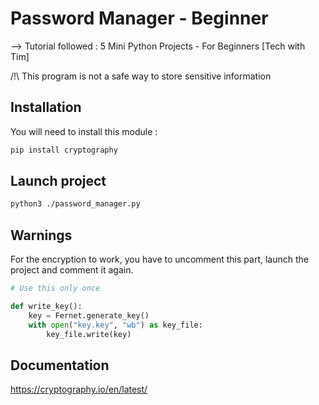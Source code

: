 # Password Manager - Beginner

--> Tutorial followed : 5 Mini Python Projects - For Beginners [Tech with Tim]

/!\ This program is not a safe way to store sensitive information

## Installation

You will need to install this module :

```bash
pip install cryptography
```

## Launch project

```bash
python3 ./password_manager.py
```

## Warnings
For the encryption to work, you have to uncomment this part, launch the project and comment it again.

```python
# Use this only once

def write_key():
    key = Fernet.generate_key()
    with open("key.key", "wb") as key_file:
        key_file.write(key)
```

## Documentation

https://cryptography.io/en/latest/
